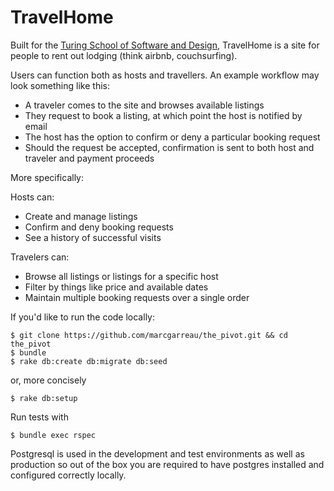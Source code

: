 # TravelHome

Built for the [Turing School of Software and Design](http://turing.io), 
TravelHome is a site for people to rent out lodging (think airbnb, couchsurfing).  

Users can function both as hosts and travellers.  An example workflow may look 
something like this:

- A traveler comes to the site and browses available listings
- They request to book a listing, at which point the host is notified by email
- The host has the option to confirm or deny a particular booking request
- Should the request be accepted, confirmation is sent to both host and traveler and payment proceeds

More specifically:

Hosts can:

- Create and manage listings
- Confirm and deny booking requests
- See a history of successful visits

Travelers can:

- Browse all listings or listings for a specific host
- Filter by things like price and available dates
- Maintain multiple booking requests over a single order

If you'd like to run the code locally:

`$ git clone https://github.com/marcgarreau/the_pivot.git && cd the_pivot`  
`$ bundle`  
`$ rake db:create db:migrate db:seed`

or, more concisely

`$ rake db:setup`

Run tests with

`$ bundle exec rspec`

Postgresql is used in the development and test environments as well as production so
out of the box you are required to have postgres installed and configured correctly
locally.
